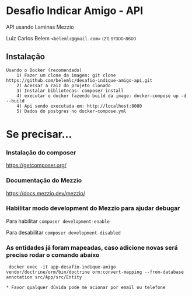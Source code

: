# Desafio Indicar Amigo - API

API usando Laminas Mezzio

Luiz Carlos Belem `<belemlc@gmail.com>`
<small>(21) 97300-8600</small>

## Instalação
    Usando o Docker (recomendado)
        1) Fazer um clone da imagem: git clone https://github.com/belemlc/desafio-indique-amigo-api.git
        2) Acessar a raiz do projeto clonado
        3) Instalar bibliotecas: composer install
        4) executar o docker fazendo build da image: docker-compose up -d --build
        4) Api sendo executada em: http://localhost:8080
        5) Dados do postgres no docker-compose.yml


# Se precisar...

### Instalação do composer

https://getcomposer.org/

### Documentação do Mezzio

https://docs.mezzio.dev/mezzio/

### Habilitar modo development do Mezzio para ajudar debugar 
Para habilitar 
```composer development-enable```

Para desabilitar 
```composer development-disabled```

### As entidades já foram mapeadas, caso adicione novas será preciso rodar o comando abaixo
``` docker exec -it app-desafio-indique-amigo vendor/doctrine/orm/bin/doctrine orm:convert-mapping --from-database annotation src/App/src/Entity```


``` * Favor qualquer dúvida pode me acionar por email ou telefone ```